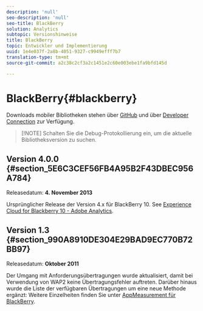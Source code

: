 ```yaml
---
description: 'null'
seo-description: 'null'
seo-title: BlackBerry
solution: Analytics
subtopic: Versionshinweise
title: BlackBerry
topic: Entwickler und Implementierung
uuid: 1e4e037f-2a8b-4051-9327-c9949efff7b7
translation-type: tm+mt
source-git-commit: a2c38c2cf3a2c1451e2c60e003ebe1fa9bfd145d

---
```



# BlackBerry{#blackberry}

Downloads mobiler Bibliotheken stehen über [GitHub](https://github.com/Adobe-Marketing-Cloud/mobile-services) und über [Developer Connection](https://marketing.adobe.com/developer/gallery/marketing-cloud-for-blackberry-10-adobe-analytics) zur Verfügung.

> [!NOTE] Schalten Sie die Debug-Protokollierung ein, um die aktuelle Bibliotheksversion zu suchen.

## Version 4.0.0 {#section_5E6C3CEF56FB4A95B2F43DBEC956A784}

Releasedatum: **4. November 2013**

Ursprünglicher Release der Version 4.x für BlackBerry 10. See [Experience Cloud for Blackberry 10 - Adobe Analytics](https://marketing.adobe.com/developer/gallery/marketing-cloud-for-blackberry-10-adobe-analytics).

## Version 1.3 {#section_990A8910DE304E29BAD9EC770B72BB97}

Releasedatum: **Oktober 2011**

Der Umgang mit Anforderungsübertragungen wurde aktualisiert, damit bei Verwendung von WAP2 keine Übertragungsfehler auftreten. Darüber hinaus wurde die Liste der verfügbaren Übertragungen um eine neue Methode ergänzt: Weitere Einzelheiten finden Sie unter [AppMeasurement für BlackBerry](https://marketing.adobe.com/resources/help/en_US/sc/appmeasurement/blackberry/oms_sc_appmeasure_blackberry.pdf).
